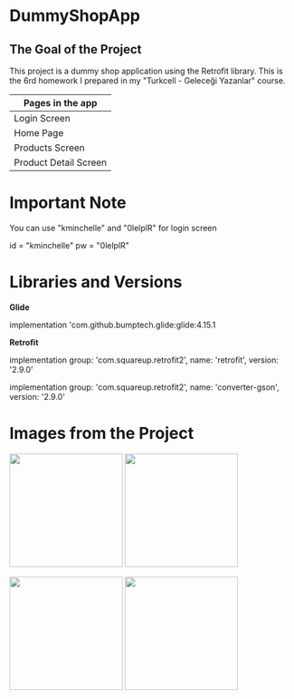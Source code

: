 # DummyShopApp

The Goal of the Project
-------------

<p>
This project is a dummy shop application using the Retrofit library. This is the 6rd homework I prepared in my "Turkcell - Geleceği Yazanlar" course.
  
| Pages in the app |
| --------- |
|  Login Screen  |
|  Home Page   |
|  Products Screen   | 
|  Product Detail Screen     |
  
  # Important Note
  
  You can use "kminchelle" and "0lelplR" for login screen
  
  id = "kminchelle"
  pw = "0lelplR"
  
  
# Libraries and Versions
  
  <b> Glide </b> <p>
 implementation 'com.github.bumptech.glide:glide:4.15.1
  <p>
 <b> Retrofit </b> <p>
 implementation group: 'com.squareup.retrofit2', name: 'retrofit', version: '2.9.0'<p>
 implementation group: 'com.squareup.retrofit2', name: 'converter-gson', version: '2.9.0'
   
   
# Images from the Project
   
   
<a href="https://github.com/vefacanbeytorun/DummyShopApp/blob/master/images/1.png" target="_blank">
<img src="https://github.com/vefacanbeytorun/DummyShopApp/blob/master/images/1.png" width="200" style="max-width:100%;"></a>
   
<a href="https://github.com/vefacanbeytorun/DummyShopApp/blob/master/images/2.png" target="_blank">
<img src="https://github.com/vefacanbeytorun/DummyShopApp/blob/master/images/2.png" width="200" style="max-width:100%;"></a>
   
   <p>
   
<a href="https://github.com/vefacanbeytorun/DummyShopApp/blob/master/images/3.png" target="_blank">
<img src="https://github.com/vefacanbeytorun/DummyShopApp/blob/master/images/3.png" width="200" style="max-width:100%;"></a>
     
<a href="https://github.com/vefacanbeytorun/DummyShopApp/blob/master/images/4.png" target="_blank">
<img src="https://github.com/vefacanbeytorun/DummyShopApp/blob/master/images/4.png" width="200" style="max-width:100%;"></a>

     
   <p>
         

     
     
     
  
